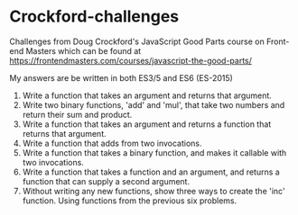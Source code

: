 # Crockford-challenges
Challenges from Doug Crockford's JavaScript Good Parts course on Front-end Masters which can be found at https://frontendmasters.com/courses/javascript-the-good-parts/

My answers are be written in both ES3/5 and ES6 (ES-2015)

1. Write a function that takes an argument and returns that argument.
2. Write two binary functions, 'add' and 'mul', that take two numbers and return their sum and product.
3. Write a function that takes an argument and returns a function that returns that argument.
4. Write a function that adds from two invocations.
5. Write a function that takes a binary function, and makes it callable with two invocations.
6. Write a function that takes a function and an argument, and returns a function that can supply a second argument.
7. Without writing any new functions, show three ways to create the 'inc' function. Using functions from the previous six problems.
